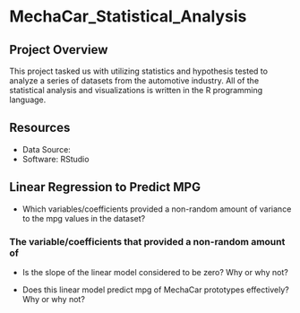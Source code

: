 # MechaCar_Statistical_Analysis

## Project Overview
This project tasked us with utilizing statistics and hypothesis tested to analyze a series of datasets from the automotive industry. All of the statistical analysis and visualizations is written in the R programming language.

## Resources
- Data Source:
- Software: RStudio

## Linear Regression to Predict MPG
- Which variables/coefficients provided a non-random amount of variance to the mpg values in the dataset?

### The variable/coefficients that provided a non-random amount of 

- Is the slope of the linear model considered to be zero? Why or why not?



- Does this linear model predict mpg of MechaCar prototypes effectively? Why or why not?
